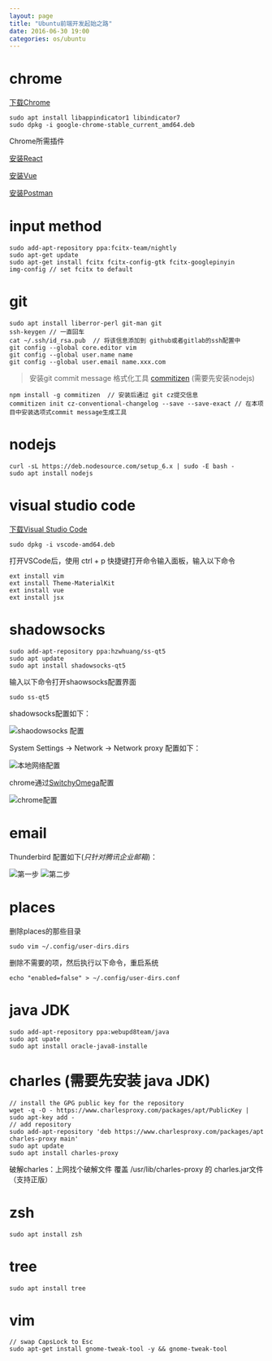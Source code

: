 ```yaml
---
layout: page
title: "Ubuntu前端开发起始之路"
date: 2016-06-30 19:00
categories: os/ubuntu
---
```


# chrome

  [下载Chrome](https://dl.google.com/linux/direct/google-chrome-stable_current_amd64.deb)

    sudo apt install libappindicator1 libindicator7
    sudo dpkg -i google-chrome-stable_current_amd64.deb

  Chrome所需插件

  [安装React](https://github.com/facebook/react-devtools/releases)

  [安装Vue](https://github.com/vuejs/vue-devtools)

  [安装Postman](http://www.getpostman.com/)

# input method

    sudo add-apt-repository ppa:fcitx-team/nightly
    sudo apt-get update
    sudo apt-get install fcitx fcitx-config-gtk fcitx-googlepinyin
    img-config // set fcitx to default

# git

    sudo apt install liberror-perl git-man git
    ssh-keygen // 一直回车
    cat ~/.ssh/id_rsa.pub  // 将该信息添加到 github或者gitlab的ssh配置中
    git config --global core.editor vim
    git config --global user.name name
    git config --global user.email name.xxx.com

>安装git commit message 格式化工具 [commitizen](https://github.com/commitizen/cz-cli) (需要先安装nodejs)

    npm install -g commitizen  // 安装后通过 git cz提交信息
    commitizen init cz-conventional-changelog --save --save-exact // 在本项目中安装选项式commit message生成工具

# nodejs

    curl -sL https://deb.nodesource.com/setup_6.x | sudo -E bash -
    sudo apt install nodejs

# visual studio code

  [下载Visual Studio Code](https://code.visualstudio.com/download)

    sudo dpkg -i vscode-amd64.deb

  打开VSCode后，使用 ctrl + p 快捷键打开命令输入面板，输入以下命令

    ext install vim
    ext install Theme-MaterialKit
    ext install vue
    ext install jsx

# shadowsocks

    sudo add-apt-repository ppa:hzwhuang/ss-qt5
    sudo apt update
    sudo apt install shadowsocks-qt5

  输入以下命令打开shaowsocks配置界面

    sudo ss-qt5

  shadowsocks配置如下：

  ![shaodowsocks 配置](/img/switchyomega.png)
  
  System Settings  ->  Network  ->  Network proxy 配置如下：

  ![本地网络配置](/img/localnetworkconfig.png)

  chrome通过[SwitchyOmega](https://github.com/FelisCatus/SwitchyOmega/releases)配置

  ![chrome配置](/img/switchyomega.png)

# email

  Thunderbird 配置如下(*只针对腾讯企业邮箱*)：

  ![第一步](/img/email1.png)
  ![第二步](/img/email2.png)

# places

  删除places的那些目录

    sudo vim ~/.config/user-dirs.dirs
    
  删除不需要的项，然后执行以下命令，重启系统

    echo "enabled=false" > ~/.config/user-dirs.conf

# java JDK

    sudo add-apt-repository ppa:webupd8team/java
    sudo apt upate
    sudo apt install oracle-java8-installe

# charles (需要先安装 java JDK)

    // install the GPG public key for the repository 
    wget -q -O - https://www.charlesproxy.com/packages/apt/PublicKey | sudo apt-key add -
    // add repository
    sudo add-apt-repository 'deb https://www.charlesproxy.com/packages/apt charles-proxy main'
    sudo apt update
    sudo apt install charles-proxy

  破解charles：上网找个破解文件 覆盖 /usr/lib/charles-proxy 的 charles.jar文件 （支持正版）

# zsh

    sudo apt install zsh

# tree

    sudo apt install tree

# vim

    // swap CapsLock to Esc
    sudo apt-get install gnome-tweak-tool -y && gnome-tweak-tool